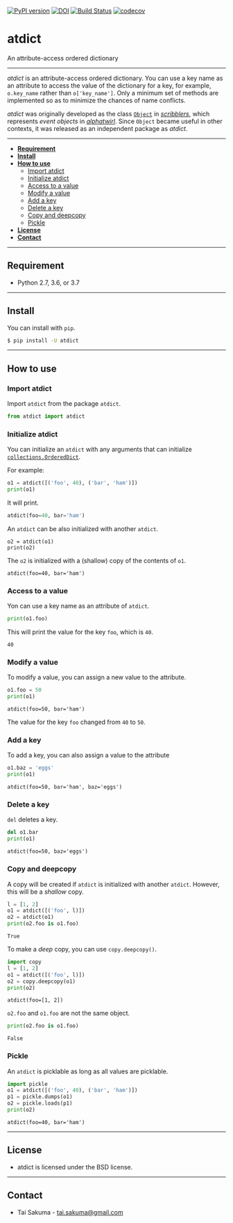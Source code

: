 [![PyPI version](https://badge.fury.io/py/atdict.svg)](https://badge.fury.io/py/atdict) [![DOI](https://zenodo.org/badge/doi/10.5281/zenodo.2576006.svg)](https://doi.org/10.5281/zenodo.2576006) [![Build Status](https://travis-ci.org/alphatwirl/atdict.svg?branch=master)](https://travis-ci.org/alphatwirl/atdict) [![codecov](https://codecov.io/gh/alphatwirl/atdict/branch/master/graph/badge.svg)](https://codecov.io/gh/alphatwirl/atdict)

# atdict

An attribute-access ordered dictionary

*****

_atdict_ is an attribute-access ordered dictionary. You can use a key
name as an attribute to access the value of the dictionary for a key,
for example, `o.key_name` rather than `o['key_name']`. Only a minimum
set of methods are implemented so as to minimize the chances of name
conflicts.

_atdict_ was originally developed as the class
[`Object`](https://github.com/alphatwirl/scribblers/blob/v0.10.0/scribblers/obj.py)
in [_scribblers_](https://github.com/alphatwirl/scribblers), which
represents _event objects_ in
[_alphatwirl_](https://github.com/alphatwirl/alphatwirl). Since
`Object` became useful in other contexts, it was released as an
independent package as _atdict_.

*****

- [**Requirement**](#requirement)
- [**Install**](#install)
- [**How to use**](#how-to-use)
    - [Import atdict](#import-atdict)
    - [Initialize atdict](#initialize-atdict)
    - [Access to a value](#access-to-a-value)
    - [Modify a value](#modify-a-value)
    - [Add a key](#add-a-key)
    - [Delete a key](#delete-a-key)
    - [Copy and deepcopy](#copy-and-deepcopy)
    - [Pickle](#pickle)
- [**License**](#license)
- [**Contact**](#contact)

*****

## Requirement

- Python 2.7, 3.6, or 3.7

*****

## Install

You can install with `pip`.

```bash
$ pip install -U atdict
```

*****

## How to use

### Import atdict

Import `atdict` from the package `atdict`.

```python
from atdict import atdict
```

### Initialize atdict

You can initialize an `atdict` with any arguments that can initialize
[`collections.OrderedDict`](https://docs.python.org/3/library/collections.html#ordereddict-objects).

For example:
```python
o1 = atdict([('foo', 40), ('bar', 'ham')])
print(o1)
```

It will print.

```python
atdict(foo=40, bar='ham')
```

An `atdict` can be also initialized with another `atdict`.

```
o2 = atdict(o1)
print(o2)
```

The `o2` is initialized with a (shallow) copy of the contents of `o1`.

```
atdict(foo=40, bar='ham')
```

### Access to a value

Yon can use a key name as an attribute of `atdict`.

```python
print(o1.foo)
```

This will print the value for the key `foo`, which is `40`.

```
40
```

### Modify a value

To modify a value, you can assign a new value to the attribute.

```python
o1.foo = 50
print(o1)
```

```
atdict(foo=50, bar='ham')
```

The value for the key `foo` changed from `40` to `50`.

### Add a key

To add a key, you can also assign a value to the attribute

```python
o1.baz = 'eggs'
print(o1)
```

```
atdict(foo=50, bar='ham', baz='eggs')
```

### Delete a key

`del` deletes a key.

```python
del o1.bar
print(o1)
```

```
atdict(foo=50, baz='eggs')
```

### Copy and deepcopy

A copy will be created if `atdict` is initialized with another
`atdict`. However, this will be a _shallow_ copy.

```python
l = [1, 2]
o1 = atdict([('foo', l)])
o2 = atdict(o1)
print(o2.foo is o1.foo)
```

```
True
```

To make a _deep_ copy, you can use `copy.deepcopy()`.

```python
import copy
l = [1, 2]
o1 = atdict([('foo', l)])
o2 = copy.deepcopy(o1)
print(o2)
```

```
atdict(foo=[1, 2])
```

`o2.foo` and `o1.foo` are not the same object.

```python
print(o2.foo is o1.foo)
```

```
False
```

### Pickle

An `atdict` is picklable as long as all values are picklable.

```python
import pickle
o1 = atdict([('foo', 40), ('bar', 'ham')])
p1 = pickle.dumps(o1)
o2 = pickle.loads(p1)
print(o2)
```

```
atdict(foo=40, bar='ham')
```


*****

## License

- atdict is licensed under the BSD license.

*****

## Contact

- Tai Sakuma - tai.sakuma@gmail.com

